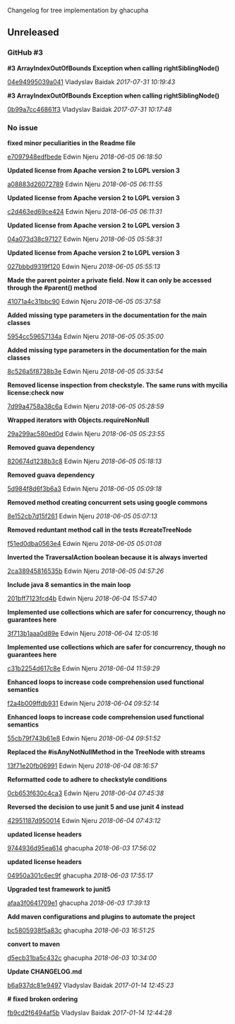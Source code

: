 
Changelog for tree implementation by ghacupha

## Unreleased
### GitHub #3   

**#3 ArrayIndexOutOfBounds Exception when calling rightSiblingNode()**


[04e94995039a041](https://github.com/ghacupha/tree/commit/04e94995039a041) Vladyslav Baidak *2017-07-31 10:19:43*

**#3 ArrayIndexOutOfBounds Exception when calling rightSiblingNode()**


[0b99a7cc46861f3](https://github.com/ghacupha/tree/commit/0b99a7cc46861f3) Vladyslav Baidak *2017-07-31 10:17:48*


### No issue

**fixed minor peculiarities in the Readme file**


[e7097948edfbede](https://github.com/ghacupha/tree/commit/e7097948edfbede) Edwin Njeru *2018-06-05 06:18:50*

**Updated license from Apache version 2 to LGPL version 3**


[a08883d26072789](https://github.com/ghacupha/tree/commit/a08883d26072789) Edwin Njeru *2018-06-05 06:11:55*

**Updated license from Apache version 2 to LGPL version 3**


[c2d463ed69ce424](https://github.com/ghacupha/tree/commit/c2d463ed69ce424) Edwin Njeru *2018-06-05 06:11:31*

**Updated license from Apache version 2 to LGPL version 3**


[04a073d38c97127](https://github.com/ghacupha/tree/commit/04a073d38c97127) Edwin Njeru *2018-06-05 05:58:31*

**Updated license from Apache version 2 to LGPL version 3**


[027bbbd9319f120](https://github.com/ghacupha/tree/commit/027bbbd9319f120) Edwin Njeru *2018-06-05 05:55:13*

**Made the parent pointer a private field. Now it can only be accessed through the #parent() method**


[41071a4c31bbc90](https://github.com/ghacupha/tree/commit/41071a4c31bbc90) Edwin Njeru *2018-06-05 05:37:58*

**Added missing type parameters in the documentation for the main classes**


[5954cc59657134a](https://github.com/ghacupha/tree/commit/5954cc59657134a) Edwin Njeru *2018-06-05 05:35:00*

**Added missing type parameters in the documentation for the main classes**


[8c526a5f8738b3e](https://github.com/ghacupha/tree/commit/8c526a5f8738b3e) Edwin Njeru *2018-06-05 05:33:54*

**Removed license inspection from checkstyle. The same runs with mycilia license:check now**


[7d99a4758a38c6a](https://github.com/ghacupha/tree/commit/7d99a4758a38c6a) Edwin Njeru *2018-06-05 05:28:59*

**Wrapped iterators with Objects.requireNonNull**


[29a299ac580ed0d](https://github.com/ghacupha/tree/commit/29a299ac580ed0d) Edwin Njeru *2018-06-05 05:23:55*

**Removed guava dependency**


[820674d1238b3c8](https://github.com/ghacupha/tree/commit/820674d1238b3c8) Edwin Njeru *2018-06-05 05:18:13*

**Removed guava dependency**


[5d984f8d6f3b6a3](https://github.com/ghacupha/tree/commit/5d984f8d6f3b6a3) Edwin Njeru *2018-06-05 05:09:18*

**Removed method creating concurrent sets using google commons**


[8e152cb7d15f261](https://github.com/ghacupha/tree/commit/8e152cb7d15f261) Edwin Njeru *2018-06-05 05:07:13*

**Removed reduntant method call in the tests #createTreeNode**


[f51ed0dba0563e4](https://github.com/ghacupha/tree/commit/f51ed0dba0563e4) Edwin Njeru *2018-06-05 05:01:08*

**Inverted the TraversalAction boolean because it is always inverted**


[2ca38945816535b](https://github.com/ghacupha/tree/commit/2ca38945816535b) Edwin Njeru *2018-06-05 04:57:26*

**Include java 8 semantics in the main loop**


[201bff7123fcd4b](https://github.com/ghacupha/tree/commit/201bff7123fcd4b) Edwin Njeru *2018-06-04 15:57:40*

**Implemented use collections which are safer for concurrency, though no guarantees here**


[3f713b1aaa0d89e](https://github.com/ghacupha/tree/commit/3f713b1aaa0d89e) Edwin Njeru *2018-06-04 12:05:16*

**Implemented use collections which are safer for concurrency, though no guarantees here**


[c31b2254d617c8e](https://github.com/ghacupha/tree/commit/c31b2254d617c8e) Edwin Njeru *2018-06-04 11:59:29*

**Enhanced loops to increase code comprehension used functional semantics**


[f2a4b009ffdb931](https://github.com/ghacupha/tree/commit/f2a4b009ffdb931) Edwin Njeru *2018-06-04 09:52:14*

**Enhanced loops to increase code comprehension used functional semantics**


[55cb79f743b61e8](https://github.com/ghacupha/tree/commit/55cb79f743b61e8) Edwin Njeru *2018-06-04 09:51:52*

**Replaced the #isAnyNotNullMethod in the TreeNode with streams**


[13f71e20fb06991](https://github.com/ghacupha/tree/commit/13f71e20fb06991) Edwin Njeru *2018-06-04 08:16:57*

**Reformatted code to adhere to checkstyle conditions**


[0cb653f630c4ca3](https://github.com/ghacupha/tree/commit/0cb653f630c4ca3) Edwin Njeru *2018-06-04 07:45:38*

**Reversed the decision to use junit 5 and use junit 4 instead**


[42951187d950014](https://github.com/ghacupha/tree/commit/42951187d950014) Edwin Njeru *2018-06-04 07:43:12*

**updated license headers**


[9744936d95ea614](https://github.com/ghacupha/tree/commit/9744936d95ea614) ghacupha *2018-06-03 17:56:02*

**updated license headers**


[04950a301c6ec9f](https://github.com/ghacupha/tree/commit/04950a301c6ec9f) ghacupha *2018-06-03 17:55:17*

**Upgraded test framework to junit5**


[afaa3f0641709e1](https://github.com/ghacupha/tree/commit/afaa3f0641709e1) ghacupha *2018-06-03 17:39:13*

**Add maven configurations and plugins to automate the project**


[bc5805938f5a83c](https://github.com/ghacupha/tree/commit/bc5805938f5a83c) ghacupha *2018-06-03 16:51:25*

**convert to maven**


[d5ecb31ba5c432c](https://github.com/ghacupha/tree/commit/d5ecb31ba5c432c) ghacupha *2018-06-03 10:34:00*

**Update CHANGELOG.md**


[b6a937dc81e9497](https://github.com/ghacupha/tree/commit/b6a937dc81e9497) Vladyslav Baidak *2017-01-14 12:45:23*

**# fixed broken ordering**


[fb9cd2f6494af5b](https://github.com/ghacupha/tree/commit/fb9cd2f6494af5b) Vladyslav Baidak *2017-01-14 12:44:28*



